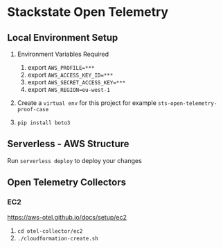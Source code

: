 # Stackstate Open Telemetry

## Local Environment Setup

1) Environment Variables Required
   1) export `AWS_PROFILE=***`
   2) export `AWS_ACCESS_KEY_ID=***`
   3) export `AWS_SECRET_ACCESS_KEY=*** `
   4) export `AWS_REGION=eu-west-1`


2) Create a `virtual env` for this project for example `sts-open-telemetry-proof-case`


3) `pip install boto3`


## Serverless - AWS Structure

Run `serverless deploy` to deploy your changes


## Open Telemetry Collectors
### EC2
https://aws-otel.github.io/docs/setup/ec2
1) `cd otel-collector/ec2`
2) `./cloudformation-create.sh`

